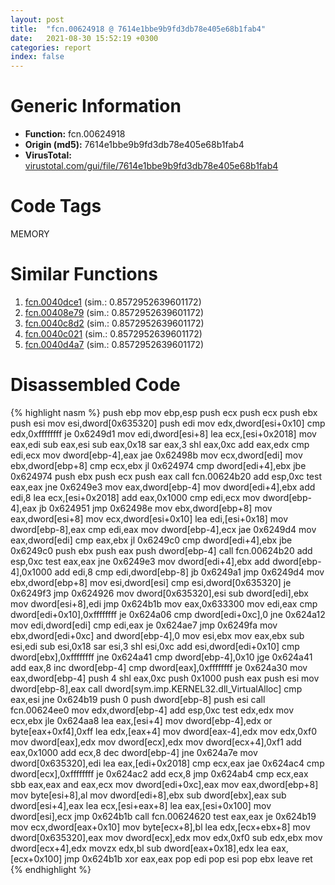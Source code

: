 ```yaml
---
layout: post
title:  "fcn.00624918 @ 7614e1bbe9b9fd3db78e405e68b1fab4"
date:   2021-08-30 15:52:19 +0300
categories: report
index: false
---
```


# Generic Information
- **Function:** fcn.00624918
- **Origin (md5):** 7614e1bbe9b9fd3db78e405e68b1fab4
- **VirusTotal:** [virustotal.com/gui/file/7614e1bbe9b9fd3db78e405e68b1fab4][virustotal_ref]

# Code Tags
<span class="tag" id="MEMORY">MEMORY</span>


# Similar Functions

1. [fcn.0040dce1][similar_1_ref] (sim.: 0.8572952639601172)
2. [fcn.00408e79][similar_2_ref] (sim.: 0.8572952639601172)
3. [fcn.0040c8d2][similar_3_ref] (sim.: 0.8572952639601172)
4. [fcn.0040c021][similar_4_ref] (sim.: 0.8572952639601172)
5. [fcn.0040d4a7][similar_5_ref] (sim.: 0.8572952639601172)


# Disassembled Code

{% highlight nasm %}
push ebp
mov ebp,esp
push ecx
push ecx
push ebx
push esi
mov esi,dword[0x635320]
push edi
mov edx,dword[esi+0x10]
cmp edx,0xffffffff
je 0x6249d1
mov edi,dword[esi+8]
lea ecx,[esi+0x2018]
mov eax,edi
sub eax,esi
sub eax,0x18
sar eax,3
shl eax,0xc
add eax,edx
cmp edi,ecx
mov dword[ebp-4],eax
jae 0x62498b
mov ecx,dword[edi]
mov ebx,dword[ebp+8]
cmp ecx,ebx
jl 0x624974
cmp dword[edi+4],ebx
jbe 0x624974
push ebx
push ecx
push eax
call fcn.00624b20
add esp,0xc
test eax,eax
jne 0x6249e3
mov eax,dword[ebp-4]
mov dword[edi+4],ebx
add edi,8
lea ecx,[esi+0x2018]
add eax,0x1000
cmp edi,ecx
mov dword[ebp-4],eax
jb 0x624951
jmp 0x62498e
mov ebx,dword[ebp+8]
mov eax,dword[esi+8]
mov ecx,dword[esi+0x10]
lea edi,[esi+0x18]
mov dword[ebp-8],eax
cmp edi,eax
mov dword[ebp-4],ecx
jae 0x6249d4
mov eax,dword[edi]
cmp eax,ebx
jl 0x6249c0
cmp dword[edi+4],ebx
jbe 0x6249c0
push ebx
push eax
push dword[ebp-4]
call fcn.00624b20
add esp,0xc
test eax,eax
jne 0x6249e3
mov dword[edi+4],ebx
add dword[ebp-4],0x1000
add edi,8
cmp edi,dword[ebp-8]
jb 0x6249a1
jmp 0x6249d4
mov ebx,dword[ebp+8]
mov esi,dword[esi]
cmp esi,dword[0x635320]
je 0x6249f3
jmp 0x624926
mov dword[0x635320],esi
sub dword[edi],ebx
mov dword[esi+8],edi
jmp 0x624b1b
mov eax,0x633300
mov edi,eax
cmp dword[edi+0x10],0xffffffff
je 0x624a06
cmp dword[edi+0xc],0
jne 0x624a12
mov edi,dword[edi]
cmp edi,eax
je 0x624ae7
jmp 0x6249fa
mov ebx,dword[edi+0xc]
and dword[ebp-4],0
mov esi,ebx
mov eax,ebx
sub esi,edi
sub esi,0x18
sar esi,3
shl esi,0xc
add esi,dword[edi+0x10]
cmp dword[ebx],0xffffffff
jne 0x624a41
cmp dword[ebp-4],0x10
jge 0x624a41
add eax,8
inc dword[ebp-4]
cmp dword[eax],0xffffffff
je 0x624a30
mov eax,dword[ebp-4]
push 4
shl eax,0xc
push 0x1000
push eax
push esi
mov dword[ebp-8],eax
call dword[sym.imp.KERNEL32.dll_VirtualAlloc]
cmp eax,esi
jne 0x624b19
push 0
push dword[ebp-8]
push esi
call fcn.00624ee0
mov edx,dword[ebp-4]
add esp,0xc
test edx,edx
mov ecx,ebx
jle 0x624aa8
lea eax,[esi+4]
mov dword[ebp-4],edx
or byte[eax+0xf4],0xff
lea edx,[eax+4]
mov dword[eax-4],edx
mov edx,0xf0
mov dword[eax],edx
mov dword[ecx],edx
mov dword[ecx+4],0xf1
add eax,0x1000
add ecx,8
dec dword[ebp-4]
jne 0x624a7e
mov dword[0x635320],edi
lea eax,[edi+0x2018]
cmp ecx,eax
jae 0x624ac4
cmp dword[ecx],0xffffffff
je 0x624ac2
add ecx,8
jmp 0x624ab4
cmp ecx,eax
sbb eax,eax
and eax,ecx
mov dword[edi+0xc],eax
mov eax,dword[ebp+8]
mov byte[esi+8],al
mov dword[edi+8],ebx
sub dword[ebx],eax
sub dword[esi+4],eax
lea ecx,[esi+eax+8]
lea eax,[esi+0x100]
mov dword[esi],ecx
jmp 0x624b1b
call fcn.00624620
test eax,eax
je 0x624b19
mov ecx,dword[eax+0x10]
mov byte[ecx+8],bl
lea edx,[ecx+ebx+8]
mov dword[0x635320],eax
mov dword[ecx],edx
mov edx,0xf0
sub edx,ebx
mov dword[ecx+4],edx
movzx edx,bl
sub dword[eax+0x18],edx
lea eax,[ecx+0x100]
jmp 0x624b1b
xor eax,eax
pop edi
pop esi
pop ebx
leave
ret
{% endhighlight %}


[similar_1_ref]: /report/fcn.0040dce1@883dfc165005908f8666e487fe529d8c
[similar_2_ref]: /report/fcn.00408e79@ed8dcc04880716413628e726708b2463
[similar_3_ref]: /report/fcn.0040c8d2@8fc4c3f3e7c00776ff0a71b75e93044b
[similar_4_ref]: /report/fcn.0040c021@4e7335a256154dbc07a5bd862e9622fe
[similar_5_ref]: /report/fcn.0040d4a7@cdfdff164543984ae016a2e81648bb4a
[virustotal_ref]: https://www.virustotal.com/gui/file/7614e1bbe9b9fd3db78e405e68b1fab4